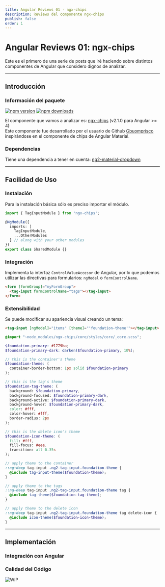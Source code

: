 ```yaml
---
title: Angular Reviews 01 - ngx-chips
description: Reviews del componente ngx-chips
publish: false
order: 1
---
```


# Angular Reviews 01: ngx-chips
Este es el primero de una serie de posts que iré haciendo sobre distintos componentes de Angular que considero dignos de analizar.

---
## Introducción

### Información del paquete

[![npm version](https://badge.fury.io/js/ngx-chips.svg)](https://badge.fury.io/js/ngx-chips)
[![npm downloads](https://img.shields.io/npm/dm/ngx-chips.svg)](https://npmjs.org/ngx-chips)


El componente que vamos a analizar es: [ngx-chips](https://www.npmjs.com/package/ngx-chips) (v2.1.0 para Angular >= 4)  
Este componente fue desarrollado por el usuario de Github [Gbuomprisco](https://github.com/Gbuomprisco) inspirándose en el componente de chips de Angular Material.  
### Dependencias
Tiene una dependencia a tener en cuenta: [ng2-material-dropdown](https://www.npmjs.com/package/ng2-material-dropdown)  

---
## Facilidad de Uso

### Instalación
Para la instalación básica sólo es preciso importar el módulo.
```ts
import { TagInputModule } from 'ngx-chips';

@NgModule({
  imports: [
    TagInputModule,
    ...OtherModules 
  ] // along with your other modules
})
export class SharedModule {}
```
### Integración
Implementa la interfaz `ControlValueAccesor` de Angular, por lo que podemos utilizar las directivas para formularios: `ngModel` o `formControlName`.
```html
<form [formGroup]="myFormGroup">
  <tag-input formControlName="tags"></tag-input>
</form>
```
### Extensibilidad
Se puede modificar su apariencia visual creando un tema:
```html
<tag-input [ngModel]="items" [theme]="'foundation-theme'"></tag-input>
```
```scss
@import "~node_modules/ngx-chips/core/styles/core/_core.scss";

$foundation-primary: #1779ba;
$foundation-primary-dark: darken($foundation-primary, 10%);

// this is the container's theme
$foundation-theme: (
  container-border-bottom: 1px solid $foundation-primary
);

// this is the tag's theme
$foundation-tag-theme: (
  background: $foundation-primary,
  background-focused: $foundation-primary-dark,
  background-active: $foundation-primary-dark,
  background-hover: $foundation-primary-dark,
  color: #fff,
  color-hover: #fff,
  border-radius: 2px
);

// this is the delete icon's theme
$foundation-icon-theme: (
  fill: #fff,
  fill-focus: #eee,
  transition: all 0.35s
);

// apply theme to the container
::ng-deep tag-input .ng2-tag-input.foundation-theme {
  @include tag-input-theme($foundation-theme);
}

// apply theme to the tags
::ng-deep tag-input .ng2-tag-input.foundation-theme tag {
  @include tag-theme($foundation-tag-theme);
}

// apply theme to the delete icon
::ng-deep tag-input .ng2-tag-input.foundation-theme tag delete-icon {
  @include icon-theme($foundation-icon-theme);
}
```
---
## Implementación

### Integración con Angular

### Calidad del Código




![WIP](assets/pictures/work_in_progress.png)


